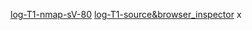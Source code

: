 



[log-T1-nmap-sV-80](./log-T1-nmap-sV-80)
[log-T1-source&browser_inspector](./log-T1-source&browser_inspector) x